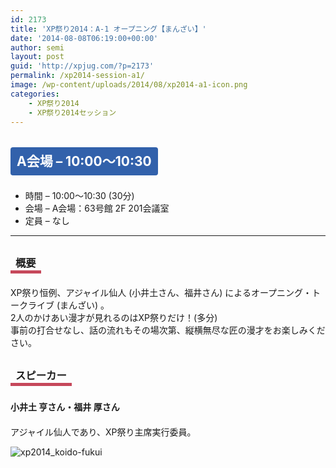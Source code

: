 ```yaml
---
id: 2173
title: 'XP祭り2014：A-1 オープニング【まんざい】'
date: '2014-08-08T06:19:00+00:00'
author: semi
layout: post
guid: 'http://xpjug.com/?p=2173'
permalink: /xp2014-session-a1/
image: /wp-content/uploads/2014/08/xp2014-a1-icon.png
categories:
    - XP祭り2014
    - XP祭り2014セッション
---
```


## <span style="color:#FFFFFF; background-color:#3261AB; margin:0 0 30px 0; padding:10px 10px; border-radius:4px; line-height:2.5;">A会場 – 10:00〜10:30</span>

- 時間 – 10:00〜10:30 (30分)
- 会場 – A会場：63号館 2F 201会議室
- 定員 – なし

---

### <span style="margin:0 0 10px 0; padding:2px 8px; border-width:0 0 5px 0; border-color:#C6485B; border-style:solid; line-height:2.5;">概要</span>

XP祭り恒例、アジャイル仙人 (小井土さん、福井さん) によるオープニング・トークライブ (まんざい) 。  
2人のかけあい漫才が見れるのはXP祭りだけ！(多分)  
事前の打合せなし、話の流れもその場次第、縦横無尽な匠の漫才をお楽しみください。

### <span style="margin:0 0 10px 0; padding:2px 8px; border-width:0 0 5px 0; border-color:#C6485B; border-style:solid; line-height:2.5;">スピーカー</span>

#### <span style="line-height:1.5;">小井土 亨さん・福井 厚さん</span>

アジャイル仙人であり、XP祭り主席実行委員。

![xp2014_koido-fukui](http://xpjug.com/wp-content/uploads/2014/08/xp2014_koido-fukui.png)
